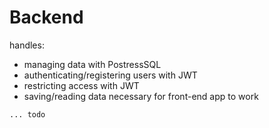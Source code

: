 # Backend

handles:

-   managing data with PostressSQL
-   authenticating/registering users with JWT
-   restricting access with JWT
-   saving/reading data necessary for front-end app to work

`... todo`
